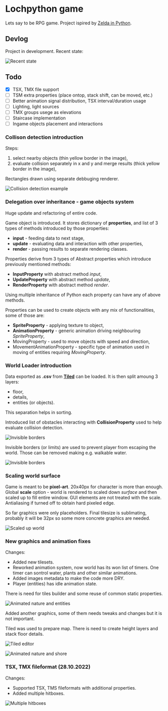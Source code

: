 # Lochpython game

Lets say to be RPG game. Project ispired by [Zelda in Python](https://www.youtube.com/watch?v=QU1pPzEGrqw).

## Devlog

Project in development. Recent state:

![Recent state](img/multi_hitbox.png)

## Todo

 - [x] TSX, TMX file support
 - [ ] TSM extra properties (place ontop, stack shift, can be moved, etc.)
 - [ ] Better animation signal distribution, TSX interval/duration usage
 - [ ] Lighting, light sources
 - [ ] TMX groups usege as elevations
 - [ ] Staircase implementation
 - [ ] Ingame objects placement and interactions

### Collison detection introduction

Steps:
1. select nearby objects (thin yellow border in the image),
2. evaluate collision separately in x and y and merge results (thick yellow border in the image),

Rectangles drawn using separate debbuging renderer.

![Collision detection example](img/collision_detection.png)

### Delegation over inheritance - game objects system

Huge update and refactoring of entire code.

Game object is introduced. It stores dictionary of **properties**, and list of 3 types of methods introduced by those properties:
 - **input** - feeding data to next stage,
 - **update** - evaluating data and interaction with other properties,
 - **render** - passing results to separate rendering classes.

Properties derive from 3 types of Abstract properties which introduce previously mentioned methods:
 - **InputProperty** with abstract method _input_,
 - **UpdateProperty** with abstract method _update_,
 - **RenderProperty** with abstract method _render_.

Using multiple inheritance of Python each property can have any of above methods.

Properties can be used to create objects with any mix of functionalities, some of those are:
 - **SpriteProperty** - applying texture to object,
 - **AnimationProperty** - generic animation driving neighbouring _SpriteProperty_,
 - MovingProperty - used to move objects with speed and direction,
 - MovementAnimationProperty - specific type of animation used in moving of entities requiring _MovingProperty_.

### World Loader introduction

Data exported as **.csv** from **[Tiled](https://www.mapeditor.org/)** can be loaded. It is then split amoung 3 layers:
 - floor,
 - details,
 - entities (or objects).

This separation helps in sorting. 

Introduced list of obstacles interacting with **CollisionProperty** used to help evaluate collision detection.

![Invisible borders](img/tibia_2_water_border.png)

Invisible borders (or limits) are used to prevent player from escaping the world. Those can be removed making e.g. walkable water.

![Invisible borders](img/tibia_2_bridge.png)

### Scaling world surface

Game is meant to be **pixel-art**. 20x40px for character is more than enough. Global **scale** option - world is rendered to scaled down _surface_ and then scaled up to fill entire window. GUI elements are not treated with the scale. Antialiasing if turned off to obtain hard pixeled edge.

So far graphics were only placeholders. Final tilesize is sublimating, probably it will be 32px so some more concrete graphics are needed.

![Scaled up world](img/tibia_2_scale.png)

### New graphics and animation fixes

Changes:

 - Added new tilesets.
 - Reworked animation system, now world has its won list of timers. One timer can sontrol water, plants and other similar animations.
 - Added images metadata to make the code more DRY.
 - Player (entities) has idle animation state.

There is need for tiles builder and some reuse of common static properties.

![Animated nature and entities](img/anims.gif)

Added another graphics, some of them needs tweaks and changes but it is not important.

Tiled was used to prepare map. There is need to create height layers and stack floor details.

![Tiled editor](img/tiled_editor.JPG)

![Animated nature and shore](img/beach_grass.gif)

### TSX, TMX fileformat (28.10.2022)

Changes:
 - Supported TSX, TMS fileformats with additional properties.
 - Added multiple hitboxes.

![Multiple hitboxes](img/multi_hitbox.png)